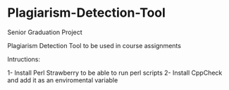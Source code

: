 # Plagiarism-Detection-Tool

Senior Graduation Project 

Plagiarism Detection Tool to be used in course assignments 


Intructions:

1- Install Perl Strawberry to be able to run perl scripts 
2- Install CppCheck and add it as an enviromental variable 
